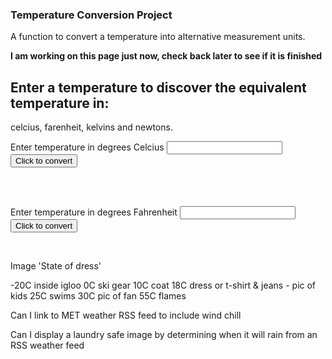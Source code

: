 ### Temperature Conversion Project

A function to convert a temperature into alternative measurement units.

**I am working on this page just now, check back later to see if it is finished**

## Enter a temperature to discover the equivalent temperature in:
celcius, farenheit, kelvins and newtons.

Enter temperature in degrees Celcius <input type="number" id="celcius" name="celcius"/> 
<input type="button" onclick="celciusConverter()" value="Click to convert" />
<div id="theResult"><BR/></div>

<BR/>

Enter temperature in degrees Fahrenheit <input type="number" id="fahrenheit" name="fahrenheit"/> 
<input type="button" onclick="fahrenheitConverter()" value="Click to convert" />
<div id="theAnswer"><BR/></div>

Image 'State of dress'

-20C inside igloo
0C ski gear
10C coat
18C dress or t-shirt & jeans - pic of kids
25C swims
30C pic of fan
55C flames

Can I link to MET weather RSS feed to include wind chill

Can I display a laundry safe image by determining when it will rain from an RSS weather feed

<script>
function celciusConverter() {
    let result = "";
    let celcius = document.getElementById("celsius").value;
    console.log(celcius);
    let fahrenheit = Math.floor(celsius*(9/5)+32);
    let kelvin = Math.floor(celcius + 273.15);
    let newton = Math.floor(celsius*(33/100));
    result = `${celcius} C, ${fahrenheit} F, ${kelvin} K, ${newton} N`;
    document.getElementById("theResult").innerHTML = result;
};

function fahrenheitConverter() {
    let answer = "";
    let fahrenheit = document.getElementById("fahrenheit").value;
    console.log(fahrenheit);
    let celcius = Math.floor((fahrenheit-32)*5/9);
    let kelvin = Math.floor(celcius + 273.15);
    let newton = Math.floor(celsius*(33/100));
    answer = `${celcius} C, ${fahrenheit} F, ${kelvin} K, ${newton} N`; 
    document.getElementById("theAnswer").innerHTML = answer;
};
  </script>
